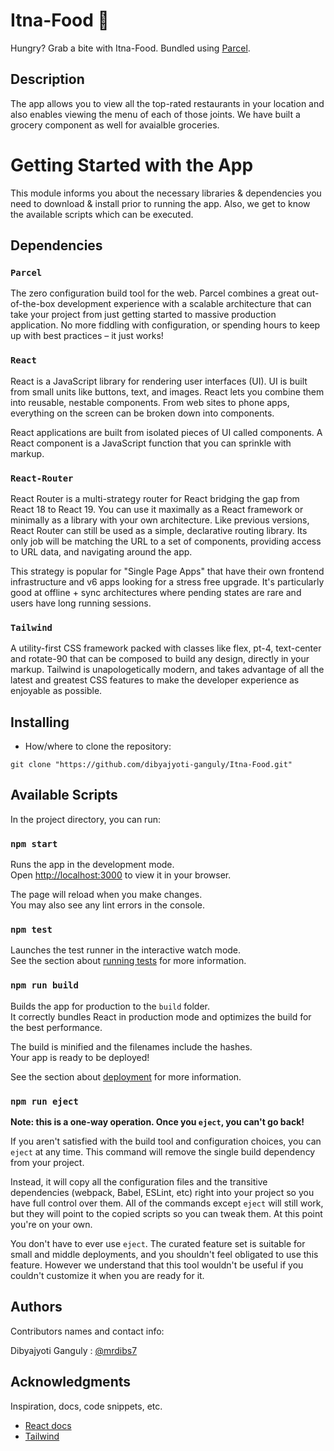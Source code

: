 # Itna-Food 🍔

Hungry? Grab a bite with Itna-Food. Bundled using [Parcel](http://i.annihil.us/u/prod/marvel/i/mg/3/20/5232158de5b16.jpg).

## Description

The app allows you to view all the top-rated restaurants in your location and also enables viewing the menu of each of those joints. We have built a grocery component as well for avaialble groceries.

# Getting Started with the App

This module informs you about the necessary libraries & dependencies you need to download & install prior to running the app. Also, we get to know the available scripts which can be executed.

## Dependencies

### `Parcel`
The zero configuration build tool for the web. Parcel combines a great out-of-the-box development experience with a scalable architecture that can take your project from just getting started to massive production application. No more fiddling with configuration, or spending hours to keep up with best practices – it just works!

### `React`
React is a JavaScript library for rendering user interfaces (UI). UI is built from small units like buttons, text, and images. React lets you combine them into reusable, nestable components. From web sites to phone apps, everything on the screen can be broken down into components. 

React applications are built from isolated pieces of UI called components. A React component is a JavaScript function that you can sprinkle with markup. 

### `React-Router`
React Router is a multi-strategy router for React bridging the gap from React 18 to React 19. You can use it maximally as a React framework or minimally as a library with your own architecture. Like previous versions, React Router can still be used as a simple, declarative routing library. Its only job will be matching the URL to a set of components, providing access to URL data, and navigating around the app.

This strategy is popular for "Single Page Apps" that have their own frontend infrastructure and v6 apps looking for a stress free upgrade. It's particularly good at offline + sync architectures where pending states are rare and users have long running sessions.

### `Tailwind`
A utility-first CSS framework packed with classes like flex, pt-4, text-center and rotate-90 that can be composed to build any design, directly in your markup. Tailwind is unapologetically modern, and takes advantage of all the latest and greatest CSS features to make the developer experience as enjoyable as possible.

## Installing

* How/where to clone the repository:
```
git clone "https://github.com/dibyajyoti-ganguly/Itna-Food.git"
```

## Available Scripts

In the project directory, you can run:

### `npm start`

Runs the app in the development mode.\
Open [http://localhost:3000](http://localhost:3000) to view it in your browser.

The page will reload when you make changes.\
You may also see any lint errors in the console.

### `npm test`

Launches the test runner in the interactive watch mode.\
See the section about [running tests](https://facebook.github.io/create-react-app/docs/running-tests) for more information.

### `npm run build`

Builds the app for production to the `build` folder.\
It correctly bundles React in production mode and optimizes the build for the best performance.

The build is minified and the filenames include the hashes.\
Your app is ready to be deployed!

See the section about [deployment](https://facebook.github.io/create-react-app/docs/deployment) for more information.

### `npm run eject`

**Note: this is a one-way operation. Once you `eject`, you can't go back!**

If you aren't satisfied with the build tool and configuration choices, you can `eject` at any time. This command will remove the single build dependency from your project.

Instead, it will copy all the configuration files and the transitive dependencies (webpack, Babel, ESLint, etc) right into your project so you have full control over them. All of the commands except `eject` will still work, but they will point to the copied scripts so you can tweak them. At this point you're on your own.

You don't have to ever use `eject`. The curated feature set is suitable for small and middle deployments, and you shouldn't feel obligated to use this feature. However we understand that this tool wouldn't be useful if you couldn't customize it when you are ready for it.

## Authors

Contributors names and contact info:

Dibyajyoti Ganguly : [@mrdibs7](https://x.com/mrdibs7)

## Acknowledgments

Inspiration, docs, code snippets, etc.
* [React docs](https://react.dev/)
* [Tailwind](https://tailwindcss.com/)


